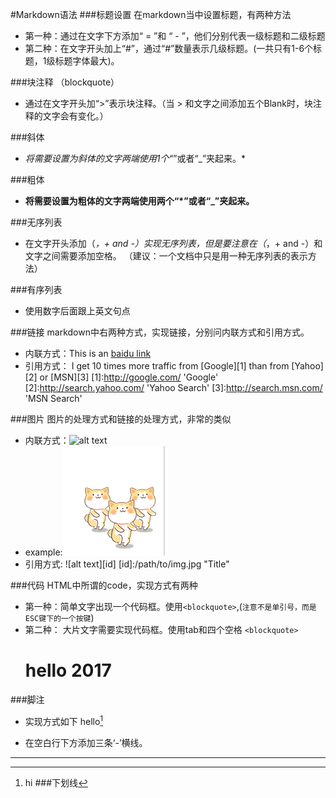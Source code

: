 #Markdown语法
###标题设置
在markdown当中设置标题，有两种方法
* 第一种：通过在文字下方添加“ = ”和 “ - ”，他们分别代表一级标题和二级标题
* 第二种：在文字开头加上“#”，通过“#”数量表示几级标题。(一共只有1-6个标题，1级标题字体最大)。

###块注释
（blockquote）
* 通过在文字开头加“>”表示块注释。（当 > 和文字之间添加五个Blank时，块注释的文字会有变化。）

###斜体
* *将需要设置为斜体的文字两端使用1个“*”或者“_”夹起来。*

###粗体
* **将需要设置为粗体的文字两端使用两个“*”或者“_”夹起来。**

###无序列表
* 在文字开头添加（*，+ and -）实现无序列表，但是要注意在（*，+ and -）和文字之间需要添加空格。
（建议：一个文档中只是用一种无序列表的表示方法）

###有序列表
* 使用数字后面跟上英文句点

###链接
markdown中右两种方式，实现链接，分别问内联方式和引用方式。
* 内联方式：This is an [baidu link](http://www.baidu.com)
* 引用方式： I get 10 times more traffic from [Google][1] than from [Yahoo][2] or [MSN][3]
[1]:http://google.com/          'Google'
[2]:http://search.yahoo.com/    'Yahoo Search'
[3]:http://search.msn.com/      'MSN Search'

###图片
图片的处理方式和链接的处理方式，非常的类似
* 内联方式：![alt text](/path/to/img.jpg "Title")
* example:![联系素材](markdownM.png)
* 引用方式:
![alt text][id]
[id]:/path/to/img.jpg "Title"

###代码
HTML中所谓的code，实现方式有两种
* 第一种：简单文字出现一个代码框。使用`<blockquote>`,(`注意不是单引号，而是ESC键下的一个按键`)
* 第二种： 大片文字需要实现代码框。使用tab和四个空格
`<blockquote>`
            <html>
            <head></head>
            <body>
            <h1>hello 2017</h1>
            </body>
            </html>

###脚注
* 实现方式如下
 hello[^hello]
[^hello]:hi
###下划线
* 在空白行下方添加三条‘-’横线。

---